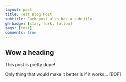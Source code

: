 ```yaml
---
layout: post
title: Test Blog Post
subtitle: Each post also has a subtitle
gh-badge: [star, fork, follow]
tags: [test]
comments: true
---
```


## Wow a heading

This post is pretty dope!

Only thing that would make it better is if it works...
[EOF]
